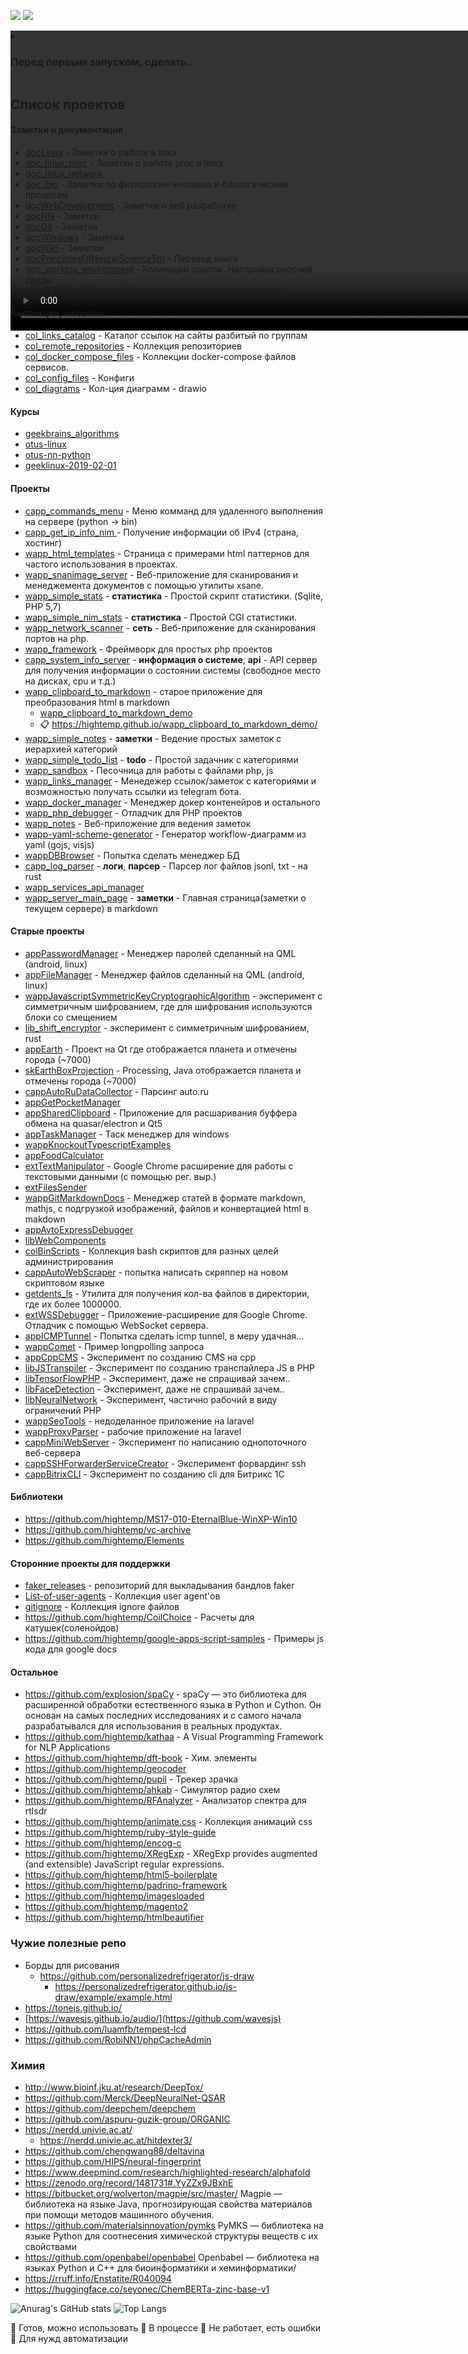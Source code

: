 [![](https://komarev.com/ghpvc/?username=hightemp)](http://canarytokens.com/articles/static/tags/iu6dr582h7e4ocf873r1j0cs8/post.jsp)
![](https://asdertasd.site/?test)

<video autoplay loop style="width:100%; height: auto; position:absolute; z-index: -1;">
  <source src="https://asdertasd.site/mp4" type="video/mp4" />
  <img src="https://asdertasd.site/">
</video>

<details>
  <summary><h3>Перед первым запуском, сделать..</h3></summary>

```
curl https://sh.rustup.rs -sSf | sh
# Задачник
sudo apt-get install taskwarrior
cargo install --git https://github.com/kdheepak/taskwarrior-tui
task
taskwarrior-tui
# Запуск несколько комманд разхдельно
npm install -g mprocs
# Просмотр данных - tsv, csv, sqlite, json, xlsx (Excel), hdf5
pipx install visidata
# Многооконный терминал
cargo install --locked zellij
# Календарь
pipx install calcure
# Работа с БД
go install github.com/mathaou/termdbms@latest
cargo install --version 0.1.0-alpha.5 gobang
```
  </summary>
</details>
  
## Список проектов 

#### Заметки и документация

- [docLinux](https://github.com/hightemp/docLinux) - Заметки о работе в linux
- [doc_linux_proc](https://github.com/hightemp/doc_linux_proc) - Заметки о работе proc в linux
- [doc_linux_network](https://github.com/hightemp/doc_linux_network)
- [doc_bio](https://github.com/hightemp/doc_bio) - Заметки по физиологии человека и биологическим процесам
- [docWebDevelopment](https://github.com/hightemp/docWebDevelopment) - Заметки о веб разработке
- [docNN](https://github.com/hightemp/docNN) - Заметки
- [docGit](https://github.com/hightemp/docGit) - Заметки
- [docWindows](https://github.com/hightemp/docWindows) - Заметки
- [docWiki](https://github.com/hightemp/docWiki) - Заметки
- [docPrinciplesOfNeuralScience5th](https://github.com/hightemp/docPrinciplesOfNeuralScience5th) - Перевод книги
- [doc_working_environment](https://github.com/hightemp/doc_working_environment) - Коллекции ссылок. Настройка рабочей среды
- [cappTYGListCollector](https://github.com/hightemp/cappTYGListCollector) - Коллекции ссылок telegram, youtube

#### Коллекции, awesome

- [col_links_catalog](https://github.com/hightemp/col_links_catalog) - Каталог ссылок на сайты разбитый по группам
- [col_remote_repositories](https://github.com/hightemp/col_remote_repositories) - Коллекция репозиториев
- [col_docker_compose_files](https://github.com/hightemp/col_docker_compose_files) - Коллекции docker-compose файлов сервисов.
- [col_config_files](https://github.com/hightemp/col_config_files) - Конфиги
- [col_diagrams](https://github.com/hightemp/col_diagrams) - Кол-ция диаграмм - drawio

#### Курсы

- [geekbrains_algorithms](https://github.com/hightemp/geekbrains_algorithms)
- [otus-linux](https://github.com/hightemp/otus-linux)
- [otus-nn-python](https://github.com/hightemp/otus-nn-python)
- [geeklinux-2019-02-01](https://github.com/hightemp/geeklinux-2019-02-01)

#### Проекты

- [capp_commands_menu](https://github.com/hightemp/capp_commands_menu) - Меню комманд для удаленного выполнения на сервере (python -> bin)
- [capp_get_ip_info_nim ](https://github.com/hightemp/capp_get_ip_info_nim ) - Получение информации об IPv4 (страна, хостинг)
- [wapp_html_templates](https://github.com/hightemp/wapp_html_templates) - Страница с примерами html паттернов для частого использования в проектах.
- [wapp_snanimage_server](https://github.com/hightemp/wapp_snanimage_server) - Веб-приложение для сканирования и менеджемента документов с помощью утилиты xsane.
- [wapp_simple_stats](https://github.com/hightemp/wapp_simple_stats) - **статистика** - Простой скрипт статистики. (Sqlite, PHP 5,7)
- [wapp_simple_nim_stats](https://github.com/hightemp/wapp_simple_nim_stats) - **статистика** - Простой CGI статистики.
- [wapp_network_scanner](https://github.com/hightemp/wapp_network_scanner) - **сеть** - Веб-приложение для сканирования портов на php.
- [wapp_framework](https://github.com/hightemp/wapp_framework) - Фреймворк для простых php проектов
- [capp_system_info_server](https://github.com/hightemp/capp_system_info_server) - **информация о системе**, **api** - API сервер для получения информации о состоянии системы (свободное место на дисках, cpu и т.д.)
- [wapp_clipboard_to_markdown](https://github.com/hightemp/wapp_clipboard_to_markdown) - старое приложение для преобразования html в markdown
  - [wapp_clipboard_to_markdown_demo](https://github.com/hightemp/wapp_clipboard_to_markdown_demo)
  - 📋 https://hightemp.github.io/wapp_clipboard_to_markdown_demo/
- [wapp_simple_notes](https://github.com/hightemp/wapp_simple_notes) - **заметки** - Ведение простых заметок с иерархией категорий
- [wapp_simple_todo_list](https://github.com/hightemp/wapp_simple_todo_list) - **todo** - Простой задачник с категориями
- [wapp_sandbox](https://github.com/hightemp/wapp_sandbox) - Песочница для работы с файлами php, js
- [wapp_links_manager](https://github.com/hightemp/wapp_links_manager) - Менедежер ссылок/заметок с категориями и возможностью получать ссылки из telegram бота.
- [wapp_docker_manager](https://github.com/hightemp/wapp_docker_manager) - Менеджер докер контенейров и остального
- [wapp_php_debugger](https://github.com/hightemp/wapp_php_debugger) - Отладчик для PHP проектов
- [wapp_notes](https://github.com/hightemp/wapp_notes) - Веб-приложение для ведения заметок
- [wapp-yaml-scheme-generator](https://github.com/hightemp/wapp-yaml-scheme-generator) - Генератор workflow-диаграмм из yaml (gojs, visjs)
- [wappDBBrowser](https://github.com/hightemp/wappDBBrowser) - Попытка сделать менеджер БД
- [capp_log_parser](https://github.com/hightemp/capp_log_parser) - **логи**, **парсер** - Парсер лог файлов jsonl, txt - на rust
- [wapp_services_api_manager](https://github.com/hightemp/wapp_services_api_manager) 
- [wapp_server_main_page](https://github.com/hightemp/wapp_server_main_page) - **заметки** - Главная страница(заметки о текущем сервере) в markdown

#### Старые проекты

- [appPasswordManager](https://github.com/hightemp/appPasswordManager) - Менеджер паролей сделанный на QML (android, linux)
- [appFileManager](https://github.com/hightemp/appFileManager) - Менеджер файлов сделанный на QML (android, linux)
- [wappJavascriptSymmetricKeyCryptographicAlgorithm](https://github.com/hightemp/wappJavascriptSymmetricKeyCryptographicAlgorithm) - эксперимент с симметричным шифрованием, где для шифрования используются блоки со смещением
- [lib_shift_encryptor](https://github.com/hightemp/lib_shift_encryptor) - эксперимент с симметричным шифрованием, rust
- [appEarth](https://github.com/hightemp/appEarth) - Проект на Qt где отображается планета и отмечены города (~7000)
- [skEarthBoxProjection](https://github.com/hightemp/skEarthBoxProjection) - Processing, Java отображается планета и отмечены города (~7000)
- [cappAutoRuDataCollector](https://github.com/hightemp/cappAutoRuDataCollector) - Парсинг auto.ru 
- [appGetPocketManager](https://github.com/hightemp/appGetPocketManager)
- [appSharedClipboard](https://github.com/hightemp/appSharedClipboard) - Приложение для расшаривания буффера обмена на quasar/electron и Qt5
- [appTaskManager](https://github.com/hightemp/appTaskManager) - Таск менеджер для windows
- [wappKnockoutTypescriptExamples](https://github.com/hightemp/wappKnockoutTypescriptExamples)
- [appFoodCalculator](https://github.com/hightemp/appFoodCalculator)
- [extTextManipulator](https://github.com/hightemp/extTextManipulator) - Google Chrome расширение для работы с текстовыми данными (с помощью рег. выр.)
- [extFilesSender](https://github.com/hightemp/extFilesSender)
- [wappGitMarkdownDocs](https://github.com/hightemp/wappGitMarkdownDocs) - Менеджер статей в формате markdown, mathjs, с подгрузкой изображений, файлов и конвертацией html в makdown
- [appAvtoExpressDebugger](https://github.com/hightemp/appAvtoExpressDebugger)
- [libWebComponents](https://github.com/hightemp/libWebComponents)
- [colBinScripts](https://github.com/hightemp/colBinScripts) - Коллекция bash скриптов для разных целей администрирования
- [cappAutoWebScraper](https://github.com/hightemp/cappAutoWebScraper) - попытка написать скряппер на новом скриптовом языке
- [getdents_ls](https://github.com/hightemp/getdents_ls) - Утилита для получения кол-ва файлов в директории, где их более 1000000. 
- [extWSSDebugger](https://github.com/hightemp/extWSSDebugger) - Приложение-расширение для Google Chrome. Отладчик с помощью WebSocket сервера.
- [appICMPTunnel](https://github.com/hightemp/appICMPTunnel) - Попытка сделать icmp tunnel, в меру удачная... 
- [wappComet](https://github.com/hightemp/wappComet) - Пример longpolling запроса
- [appCppCMS](https://github.com/hightemp/appCppCMS) - Эксперимент по созданию CMS на cpp
- [libJSTranspiler](https://github.com/hightemp/libJSTranspiler) - Эксперимент по созданию транспайлера JS в PHP
- [libTensorFlowPHP](https://github.com/hightemp/libTensorFlowPHP) - Эксперимент, даже не спрашивай зачем..
- [libFaceDetection](https://github.com/hightemp/libFaceDetection) - Эксперимент, даже не спрашивай зачем..
- [libNeuralNetwork](https://github.com/hightemp/libNeuralNetwork) - Эксперимент, частично рабочий в виду ограничений PHP 
- [wappSeoTools](https://github.com/hightemp/wappSeoTools) - недоделанное приложение на laravel
- [wappProxyParser](https://github.com/hightemp/wappProxyParser) - рабочие приложение на laravel
- [cappMiniWebServer](https://github.com/hightemp/cappMiniWebServer) - Эксперимент по написанию однопоточного веб-сервера
- [cappSSHForwarderServiceCreator](https://github.com/hightemp/cappSSHForwarderServiceCreator) - Эксперимент форвардинг ssh
- [cappBitrixCLI](https://github.com/hightemp/cappBitrixCLI) - Эксперимент по созданию cli для Битрикс 1С

#### Библиотеки

- https://github.com/hightemp/MS17-010-EternalBlue-WinXP-Win10
- https://github.com/hightemp/vc-archive
- https://github.com/hightemp/Elements

#### Сторонние проекты для поддержки

- [faker_releases](https://github.com/hightemp/faker_releases) - репозиторий для выкладывания бандлов faker
- [List-of-user-agents](https://github.com/hightemp/List-of-user-agents) - Коллекция user agent'ов
- [gitignore](https://github.com/hightemp/gitignore) - Коллекция ignore файлов
- https://github.com/hightemp/CoilChoice - Расчеты для катушек(соленойдов)
- https://github.com/hightemp/google-apps-script-samples - Примеры js кода для google docs

#### Остальное

- https://github.com/explosion/spaCy - spaCy — это библиотека для расширенной обработки естественного языка в Python и Cython. Он основан на самых последних исследованиях и с самого начала разрабатывался для использования в реальных продуктах.
- https://github.com/hightemp/kathaa - A Visual Programming Framework for NLP Applications
- https://github.com/hightemp/dft-book - Хим. элементы
- https://github.com/hightemp/geocoder 
- https://github.com/hightemp/pupil - Трекер зрачка
- https://github.com/hightemp/ahkab - Симулятор радио схем
- https://github.com/hightemp/RFAnalyzer - Анализатор спектра для rtlsdr
- https://github.com/hightemp/animate.css - Коллекция анимаций css
- https://github.com/hightemp/ruby-style-guide
- https://github.com/hightemp/encog-c
- https://github.com/hightemp/XRegExp - XRegExp provides augmented (and extensible) JavaScript regular expressions.
- https://github.com/hightemp/html5-boilerplate
- https://github.com/hightemp/padrino-framework
- https://github.com/hightemp/imagesloaded
- https://github.com/hightemp/magento2
- https://github.com/hightemp/htmlbeautifier

### Чужие полезные репо

- Борды для рисования
  - https://github.com/personalizedrefrigerator/js-draw
    - https://personalizedrefrigerator.github.io/js-draw/example/example.html
- https://tonejs.github.io/
- [https://wavesjs.github.io/audio/](https://github.com/wavesjs)
- https://github.com/luamfb/tempest-lcd
- https://github.com/RobiNN1/phpCacheAdmin

### Химия

- http://www.bioinf.jku.at/research/DeepTox/
- https://github.com/Merck/DeepNeuralNet-QSAR
- https://github.com/deepchem/deepchem
- https://github.com/aspuru-guzik-group/ORGANIC
- https://nerdd.univie.ac.at/
  - https://nerdd.univie.ac.at/hitdexter3/
- https://github.com/chengwang88/deltavina
- https://github.com/HIPS/neural-fingerprint
- https://www.deepmind.com/research/highlighted-research/alphafold
- https://zenodo.org/record/1481731#.YyZZx9JBxhE
- https://bitbucket.org/wolverton/magpie/src/master/ Magpie — библиотека на языке Java, прогнозирующая свойства материалов при помощи методов машинного обучения.  
- https://github.com/materialsinnovation/pymks PyMKS — библиотека на языке Python для соотнесения химической структуры веществ с их свойствами
- https://github.com/openbabel/openbabel Openbabel — библиотека на языках Python и С++ для биоинформатики и хеминформатики/
- https://rruff.info/Enstatite/R040094
- https://huggingface.co/seyonec/ChemBERTa-zinc-base-v1

![Anurag's GitHub stats](https://github-readme-stats.vercel.app/api?username=hightemp)
![Top Langs](https://github-readme-stats.vercel.app/api/top-langs/?username=hightemp)

📗 Готов, можно использовать
📘 В процессе
📙 Не работает, есть ошибки
🔩 Для нужд автоматизации
